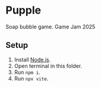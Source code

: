 # Pupple
Soap bubble game. Game Jam 2025

## Setup

1. Install [Node.js](https://nodejs.org/en).
1. Open terminal in this folder.
1. Run `npm i`.
1. Run `npx vite`.
